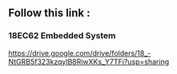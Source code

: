 ## Follow this link :

### 18EC62 Embedded System
https://drive.google.com/drive/folders/18_-NtGRB5f323kzqylB8RiwXKs_Y7TFi?usp=sharing
